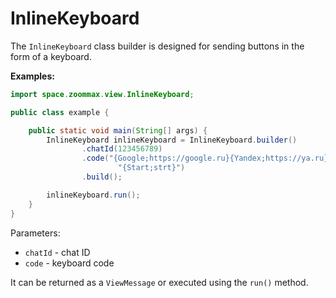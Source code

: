 # InlineKeyboard

The `InlineKeyboard` class builder is designed for sending buttons in the form of a keyboard.

**Examples:**

```java
import space.zoommax.view.InlineKeyboard;

public class example {

    public static void main(String[] args) {
        InlineKeyboard inlineKeyboard = InlineKeyboard.builder()
                .chatId(123456789)
                .code("{Google;https://google.ru}{Yandex;https://ya.ru}\n" +
                        "{Start;strt}")
                .build();

        inlineKeyboard.run();
    }
}
```

Parameters:

- `chatId` - chat ID
- `code` - keyboard code

It can be returned as a `ViewMessage` or executed using the `run()` method.